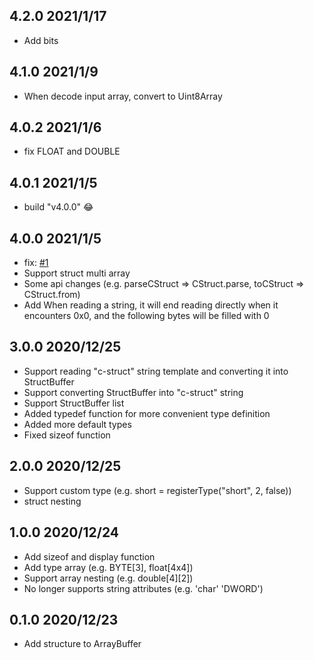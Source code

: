 ## 4.2.0 2021/1/17

- Add bits

## 4.1.0 2021/1/9

- When decode input array, convert to Uint8Array

## 4.0.2 2021/1/6

- fix FLOAT and DOUBLE

## 4.0.1 2021/1/5

- build "v4.0.0" 😂

## 4.0.0 2021/1/5

- fix: [#1](https://github.com/januwA/struct-buffer/issues/1)
- Support struct multi array
- Some api changes (e.g. parseCStruct => CStruct.parse, toCStruct => CStruct.from)
- Add When reading a string, it will end reading directly when it encounters 0x0, and the following bytes will be filled with 0

## 3.0.0 2020/12/25

- Support reading "c-struct" string template and converting it into StructBuffer
- Support converting StructBuffer into "c-struct" string
- Support StructBuffer list
- Added typedef function for more convenient type definition
- Added more default types
- Fixed sizeof function

## 2.0.0 2020/12/25

- Support custom type (e.g. short = registerType("short", 2, false))
- struct nesting


## 1.0.0 2020/12/24

- Add sizeof and display function
- Add type array (e.g. BYTE[3], float[4x4])
- Support array nesting (e.g. double[4][2])
- No longer supports string attributes (e.g. 'char' 'DWORD')

## 0.1.0 2020/12/23

- Add structure to ArrayBuffer